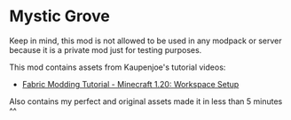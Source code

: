 # Mystic Grove
Keep in mind, this mod is not allowed to be used in any modpack or server because it is a private mod just for testing purposes.

This mod contains assets from Kaupenjoe's tutorial videos:
- [Fabric Modding Tutorial - Minecraft 1.20: Workspace Setup](https://youtu.be/0Pr_iHlVKsI?si=b6lfKZn9v1vWYyMA)

Also contains my perfect and original assets made it in less than 5 minutes ^^
